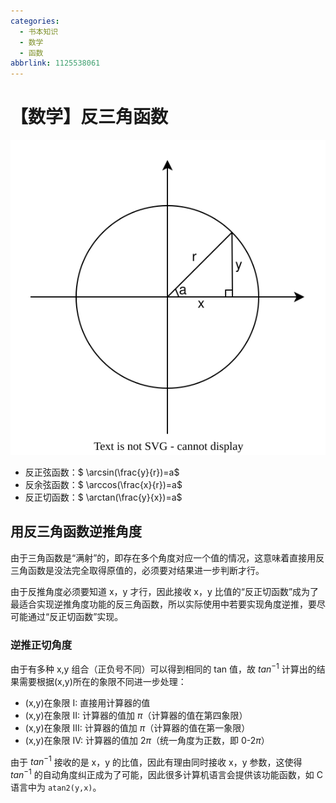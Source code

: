 ```yaml
---
categories:
  - 书本知识
  - 数学
  - 函数
abbrlink: 1125538061
---
```


# 【数学】反三角函数

![三角函数](../../../../assets/images/三角函数.drawio.svg)

- 反正弦函数：$ \arcsin(\frac{y}{r})=a$
- 反余弦函数：$ \arccos(\frac{x}{r})=a$
- 反正切函数：$ \arctan(\frac{y}{x})=a$

## 用反三角函数逆推角度

由于三角函数是“满射”的，即存在多个角度对应一个值的情况，这意味着直接用反三角函数是没法完全取得原值的，必须要对结果进一步判断才行。

由于反推角度必须要知道 x，y 才行，因此接收 x，y 比值的“反正切函数”成为了最适合实现逆推角度功能的反三角函数，所以实际使用中若要实现角度逆推，要尽可能通过“反正切函数”实现。

### 逆推正切角度

由于有多种 x,y 组合（正负号不同）可以得到相同的 tan 值，故 $tan^{-1}$ 计算出的结果需要根据(x,y)所在的象限不同进一步处理：

- (x,y)在象限 I: 直接用计算器的值
- (x,y)在象限 II: 计算器的值加 $\pi$（计算器的值在第四象限）
- (x,y)在象限 III: 计算器的值加 $\pi$（计算器的值在第一象限）
- (x,y)在象限 IV: 计算器的值加 $2\pi$（统一角度为正数，即 0-$2\pi$）

由于 $tan^{-1}$ 接收的是 x，y 的比值，因此有理由同时接收 x，y 参数，这使得 $tan^{-1}$ 的自动角度纠正成为了可能，因此很多计算机语言会提供该功能函数，如 C 语言中为 `atan2(y,x)`。
